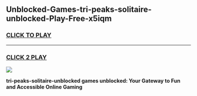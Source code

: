 
## Unblocked-Games-tri-peaks-solitaire-unblocked-Play-Free-x5iqm
<h3>
<a href="https://premium76.site?title=tri-peaks-solitaire-unblocked&ref=21A">CLICK TO PLAY</a></h3>
<hr>

<h3>
<a href="https://premium76.site?title=tri-peaks-solitaire-unblocked&ref=21A">CLICK 2 PLAY</a>
  
</h3>

<a href="https://premium76.site?title=tri-peaks-solitaire-unblocked&ref=21A"><img src="https://clearcache.store/games.png"></a>


**tri-peaks-solitaire-unblocked games unblocked: Your Gateway to Fun and Accessible Online Gaming**
